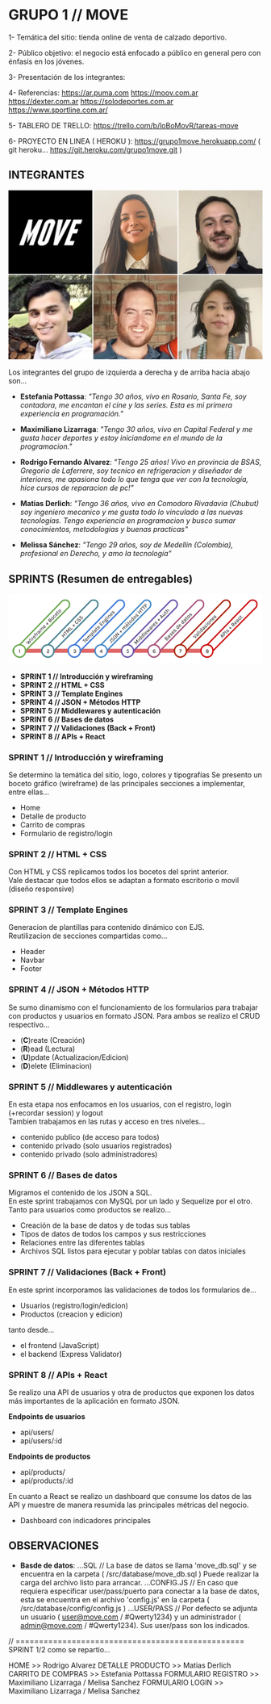 # GRUPO 1 // MOVE

1- Temática del sitio: tienda online de venta de calzado deportivo.

2- Público objetivo: el negocio está enfocado a público en general pero con énfasis en los jóvenes.

3- Presentación de los integrantes: 

4- Referencias:
https://ar.puma.com
https://moov.com.ar
https://dexter.com.ar
https://solodeportes.com.ar
https://www.sportline.com.ar/


5- TABLERO DE TRELLO: https://trello.com/b/loBoMovR/tareas-move

6- PROYECTO EN LINEA ( HEROKU ): https://grupo1move.herokuapp.com/
( git heroku... https://git.heroku.com/grupo1move.git )



## INTEGRANTES

![This is a alt text.](/public/images/grupo_1_move.png "This is a sample image.")

Los integrantes del grupo de izquierda a derecha y de arriba hacia abajo son...

* **Estefania Pottassa**: _"Tengo 30 años, vivo en Rosario, Santa Fe, soy contadora, me encantan el cine y las series. Esta es mi primera experiencia en programación."_

* **Maximiliano Lizarraga**: _"Tengo 30 años, vivo en Capital Federal y me gusta hacer deportes y estoy iniciandome en el mundo de la programacion."_

* **Rodrigo Fernando Alvarez**: _"Tengo 25 años! Vivo en provincia de BSAS, Gregorio de Laferrere, soy tecnico en refrigeracion y diseñador de interiores, me apasiona todo lo que tenga que ver con la tecnología, hice cursos de reparacion de pc!"_

* **Matias Derlich**: _"Tengo 36 años, vivo en Comodoro Rivadavia (Chubut) soy ingeniero mecanico y me gusta todo lo vinculado a las nuevas tecnologias. Tengo experiencia en programacion y busco sumar conocimientos, metodologias y buenas practicas"_

* **Melissa Sánchez**: _"Tengo 29 años, soy de Medellin (Colombia), profesional en Derecho, y amo la tecnología"_


## SPRINTS (Resumen de entregables)

![This is a alt text.](/public/images/sprints.png "This is a sample image.")

* **SPRINT 1 // Introducción y wireframing**
* **SPRINT 2 // HTML + CSS**
* **SPRINT 3 // Template Engines**
* **SPRINT 4 // JSON + Métodos HTTP**
* **SPRINT 5 // Middlewares y autenticación**
* **SPRINT 6 // Bases de datos**
* **SPRINT 7 // Validaciones (Back + Front)**
* **SPRINT 8 // APIs + React**


### SPRINT 1 // Introducción y wireframing
Se determino la temática del sitio, logo, colores y tipografías
Se presento un boceto gráfico (wireframe) de las principales secciones a implementar, entre ellas...
* Home
* Detalle de producto
* Carrito de compras
* Formulario de registro/login


### SPRINT 2 // HTML + CSS
Con HTML y CSS replicamos todos los bocetos del sprint anterior.
<br>
Vale destacar que todos ellos se adaptan a formato escritorio o movil (diseño responsive)



### SPRINT 3 // Template Engines
Generacion de plantillas para contenido dinámico con EJS.
<br>
Reutilizacion de secciones compartidas como...
* Header
* Navbar
* Footer


### SPRINT 4 // JSON + Métodos HTTP
Se sumo dinamismo con el funcionamiento de los formularios para trabajar con productos y usuarios en formato JSON. Para ambos se realizo el CRUD respectivo...
* (**C**)reate (Creación)
* (**R**)ead (Lectura)
* (**U**)pdate (Actualizacion/Edicion)
* (**D**)elete (Eliminacion)


### SPRINT 5 // Middlewares y autenticación
En esta etapa nos enfocamos en los usuarios, con el registro, login (+recordar session) y logout 
<br>
Tambien trabajamos en las rutas y acceso en tres niveles...
* contenido publico (de acceso para todos)
* contenido privado (solo usuarios registrados)
* contenido privado (solo administradores)


### SPRINT 6 // Bases de datos
Migramos el contenido de los JSON a SQL.
<br>
En este sprint trabajamos con MySQL por un lado y Sequelize por el otro.
<br>
Tanto para usuarios como productos se realizo...
* Creación de la base de datos y de todas sus tablas
* Tipos de datos de todos los campos y sus restricciones
* Relaciones entre las diferentes tablas
* Archivos SQL listos para ejecutar y poblar tablas con datos iniciales



### SPRINT 7 // Validaciones (Back + Front)
En este sprint incorporamos las validaciones de todos los formularios de...
* Usuarios (registro/login/edicion)
* Productos (creacion y edicion)

tanto desde...
* el frontend (JavaScript)
* el backend (Express Validator)


### SPRINT 8 // APIs + React
Se realizo una API de usuarios y otra de productos que exponen los datos más importantes de la aplicación en formato JSON.

**Endpoints de usuarios**
* api/users/
* api/users/:id

**Endpoints de productos**
* api/products/
* api/products/:id


En cuanto a React se realizo un dashboard que consume los datos de las API y muestre de manera resumida las principales métricas del negocio.

* Dashboard con indicadores principales



## OBSERVACIONES 

* **Basde de datos**: 
...SQL // La base de datos se llama 'move_db.sql' y se encuentra en la carpeta ( /src/database/move_db.sql )
Puede realizar la carga del archivo listo para arrancar.
...CONFIG.JS // En caso que requiera especificar user/pass/puerto para conectar a la base de datos, esta se encuentra en el archivo 'config.js' en la carpeta  ( /src/database/config/config.js )
...USER/PASS // Por defecto se adjunta un usuario ( user@move.com / #Qwerty1234) y un administrador ( admin@move.com / #Qwerty1234). Sus user/pass son los indicados.



// =================================================
SPRINT 1/2 como se repartio...

HOME >> Rodrigo Alvarez
DETALLE PRODUCTO >> Matias Derlich
CARRITO DE COMPRAS >> Estefania Pottassa
FORMULARIO REGISTRO >> Maximiliano Lizarraga / Melisa Sanchez
FORMULARIO LOGIN >> Maximiliano Lizarraga / Melisa Sanchez